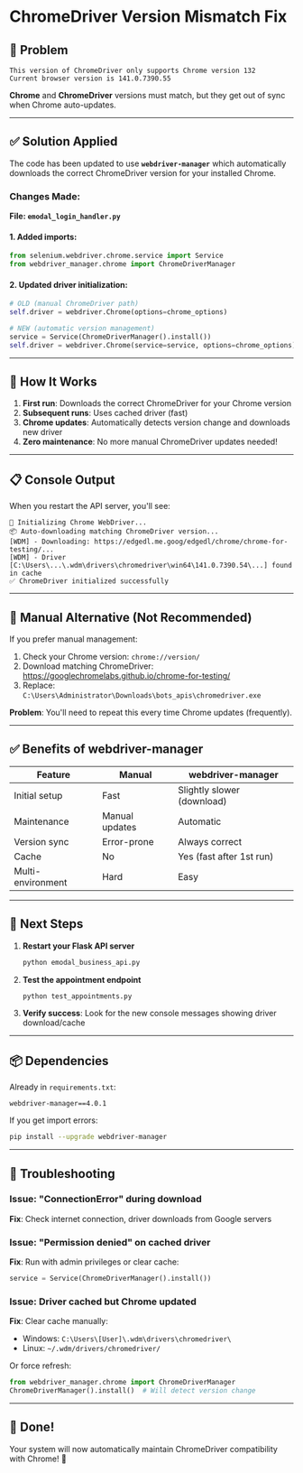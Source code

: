 # ChromeDriver Version Mismatch Fix

## 🔴 Problem
```
This version of ChromeDriver only supports Chrome version 132
Current browser version is 141.0.7390.55
```

**Chrome** and **ChromeDriver** versions must match, but they get out of sync when Chrome auto-updates.

---

## ✅ Solution Applied

The code has been updated to use **`webdriver-manager`** which automatically downloads the correct ChromeDriver version for your installed Chrome.

### Changes Made:

**File: `emodal_login_handler.py`**

#### 1. Added imports:
```python
from selenium.webdriver.chrome.service import Service
from webdriver_manager.chrome import ChromeDriverManager
```

#### 2. Updated driver initialization:
```python
# OLD (manual ChromeDriver path)
self.driver = webdriver.Chrome(options=chrome_options)

# NEW (automatic version management)
service = Service(ChromeDriverManager().install())
self.driver = webdriver.Chrome(service=service, options=chrome_options)
```

---

## 🚀 How It Works

1. **First run**: Downloads the correct ChromeDriver for your Chrome version
2. **Subsequent runs**: Uses cached driver (fast)
3. **Chrome updates**: Automatically detects version change and downloads new driver
4. **Zero maintenance**: No more manual ChromeDriver updates needed!

---

## 📋 Console Output

When you restart the API server, you'll see:

```
🚀 Initializing Chrome WebDriver...
📦 Auto-downloading matching ChromeDriver version...
[WDM] - Downloading: https://edgedl.me.goog/edgedl/chrome/chrome-for-testing/...
[WDM] - Driver [C:\Users\...\.wdm\drivers\chromedriver\win64\141.0.7390.54\...] found in cache
✅ ChromeDriver initialized successfully
```

---

## 🔧 Manual Alternative (Not Recommended)

If you prefer manual management:

1. Check your Chrome version: `chrome://version/`
2. Download matching ChromeDriver: https://googlechromelabs.github.io/chrome-for-testing/
3. Replace: `C:\Users\Administrator\Downloads\bots_apis\chromedriver.exe`

**Problem**: You'll need to repeat this every time Chrome updates (frequently).

---

## ✅ Benefits of webdriver-manager

| Feature | Manual | webdriver-manager |
|---------|--------|-------------------|
| Initial setup | Fast | Slightly slower (download) |
| Maintenance | Manual updates | Automatic |
| Version sync | Error-prone | Always correct |
| Cache | No | Yes (fast after 1st run) |
| Multi-environment | Hard | Easy |

---

## 🎯 Next Steps

1. **Restart your Flask API server**
   ```bash
   python emodal_business_api.py
   ```

2. **Test the appointment endpoint**
   ```bash
   python test_appointments.py
   ```

3. **Verify success**: Look for the new console messages showing driver download/cache

---

## 📦 Dependencies

Already in `requirements.txt`:
```
webdriver-manager==4.0.1
```

If you get import errors:
```bash
pip install --upgrade webdriver-manager
```

---

## 🐛 Troubleshooting

### Issue: "ConnectionError" during download
**Fix**: Check internet connection, driver downloads from Google servers

### Issue: "Permission denied" on cached driver
**Fix**: Run with admin privileges or clear cache:
```python
service = Service(ChromeDriverManager().install())
```

### Issue: Driver cached but Chrome updated
**Fix**: Clear cache manually:
- Windows: `C:\Users\[User]\.wdm\drivers\chromedriver\`
- Linux: `~/.wdm/drivers/chromedriver/`

Or force refresh:
```python
from webdriver_manager.chrome import ChromeDriverManager
ChromeDriverManager().install()  # Will detect version change
```

---

## 🎉 Done!

Your system will now automatically maintain ChromeDriver compatibility with Chrome! 🚀

